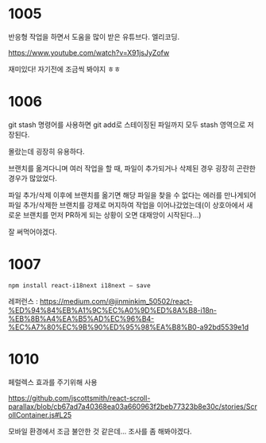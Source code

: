 # 1005

반응형 작업을 하면서 도움을 많이 받은 유튜브다. 엘리코딩.

https://www.youtube.com/watch?v=X91jsJyZofw

재미있다! 자기전에 조금씩 봐야지 ㅎㅎ



# 1006

git stash 명령어를 사용하면 git add로 스테이징된 파일까지 모두 stash 영역으로 저장된다.

몰랐는데 굉장히 유용하다.

브랜치를 옮겨다니며 여러 작업을 할 때, 파일이 추가되거나 삭제된 경우 굉장히 곤란한 경우가 많았었다.

파일 추가/삭제 이후에 브랜치를 옮기면 해당 파일을 찾을 수 없다는 에러를 만나게되어 파일 추가/삭제한 브랜치를 강제로 머지하여 작업을 이어나갔었는데(이 상호아에서 새로운 브랜치를 먼저 PR하게 되는 상황이 오면 대재앙이 시작된다...)

잘 써먹어야겠다.



# 1007

```
npm install react-i18next i18next — save
```



레퍼런스 : https://medium.com/@jinminkim_50502/react-%ED%94%84%EB%A1%9C%EC%A0%9D%ED%8A%B8-i18n-%EB%8B%A4%EA%B5%AD%EC%96%B4-%EC%A7%80%EC%9B%90%ED%95%98%EA%B8%B0-a92bd5539e1d



# 1010

페럴렉스 효과를 주기위해 사용

https://github.com/jscottsmith/react-scroll-parallax/blob/cb67ad7a40368ea03a660963f2beb77323b8e30c/stories/ScrollContainer.js#L25



모바일 환경에서 조금 불안한 것 같은데... 조사를 좀 해봐야겠다.